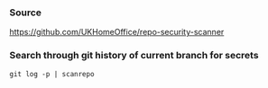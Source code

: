 ### Source
https://github.com/UKHomeOffice/repo-security-scanner  

### Search through git history of current branch for secrets
```
git log -p | scanrepo
```


